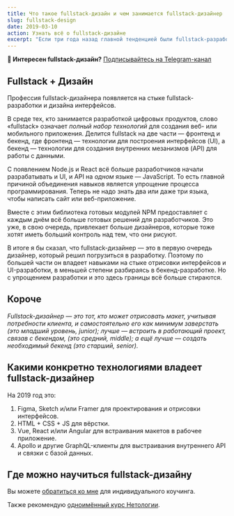 ```yaml
---
title: Что такое fullstack-дизайн и чем занимается fullstack-дизайнер
slug: fullstack-design
date: 2019-03-10
action: Узнать всё о fullstack-дизайне
excerpt: "Если три года назад главной тенденцией были fullstack-разработчики, то сегодня это — fullstack-дизайнеры. В этой статье я расскажу, с чем это связано и как стать fullstack-дизайнером."
---
```


**📰 Интересен fullstack-дизайн?** [Подписывайтесь на Telegram-канал](http://t-do.ru/fullstackdesign)

## Fullstack + Дизайн

Профессия fullstack-дизайнера появляется на стыке fullstack-разработки и дизайна интерфейсов.

В среде тех, кто занимается разработкой цифровых продуктов, слово «fullstack» означает *полный набор технологий* для создания веб- или мобильного приложения. Делится fullstack на две части — фронтенд и бекенд, где фронтенд — технологии для построения интерфейсов (UI), а бекенд — технологии для создания внутренних мезанизмов (API) для работы с данными.

С появлением Node.js и React всё больше разработчиков начали разрабатывать и UI, и API на *одном* языке — JavaScript. То есть главной причиной объединения навыков является упрощение процесса программирования. Теперь не надо знать два или даже три языка, чтобы написать сайт или веб-приложение.

Вместе с этим библиотека готовых модулей NPM предоставляет с каждым днём всё больше готовых решений для разработчиков. Это уже, в свою очередь, привлекает больше дизайнеров, которые тоже хотят иметь больший контроль над тем, что они рисуют.

В итоге я бы сказал, что fullstack-дизайнер — это в первую очередь дизайнер, который решил погрузиться в разработку. Поэтому по большей части он владеет навыками на стыке отрисовки интерфейсов и UI-разработки, в меньшей степени разбираясь в бекенд-разработке. Но с упрощением разработки и это здесь границы всё больше стираются.  

## Короче

*Fullstack-дизайнер — это тот, кто может отрисовать макет, учитывая потребности клиента, и самостоятельно его как минимум заверстать (это младший уровень, junior); лучше — встроить в работающий проект, связав с бекендом, (это средний, middle); а ещё лучше — создать необходимый бекенд (это старший, senior).*

## Какими конкретно технологиями владеет fullstack-дизайнер

На 2019 год это:

1. Figma, Sketch и/или Framer для проектирования и отрисовки интерфейсов.
2. HTML + CSS + JS для вёрстки.
3. Vue, React и/или Angular для встраивания макетов в рабочее приложение.
4. Apollo и другие GraphQL-клиенты для выстраивания внутреннего API и связки с базой данных.

## Где можно научиться fullstack-дизайну

Вы можете [обратиться ко мне](/#contact) для индивидуального коучинга.

Также рекомендую [одноимённый курс Нетологии](https://netology.ru/programs/fullstack-designer?pid=up2973807).
